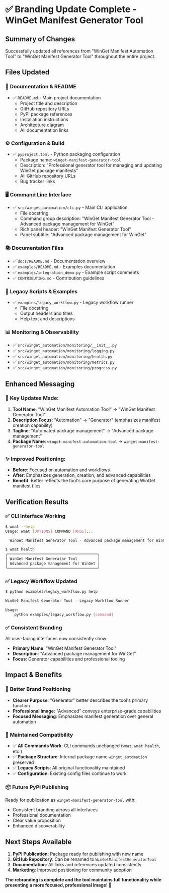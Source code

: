 # ✅ Branding Update Complete - WinGet Manifest Generator Tool

## Summary of Changes

Successfully updated all references from "WinGet Manifest Automation Tool" to "WinGet Manifest Generator Tool" throughout the entire project.

## Files Updated

### 📝 **Documentation & README**
- ✅ `README.md` - Main project documentation
  - Project title and description
  - GitHub repository URLs 
  - PyPI package references
  - Installation instructions
  - Architecture diagram
  - All documentation links

### ⚙️ **Configuration & Build**
- ✅ `pyproject.toml` - Python packaging configuration
  - Package name: `winget-manifest-generator-tool`
  - Description: "Professional generator tool for managing and updating WinGet package manifests"
  - All GitHub repository URLs
  - Bug tracker links

### 🖥️ **Command Line Interface**
- ✅ `src/winget_automation/cli.py` - Main CLI application
  - File docstring
  - Command group description: "WinGet Manifest Generator Tool - Advanced package management for WinGet"
  - Rich panel header: "WinGet Manifest Generator Tool"
  - Panel subtitle: "Advanced package management for WinGet"

### 📚 **Documentation Files**
- ✅ `docs/README.md` - Documentation overview
- ✅ `examples/README.md` - Examples documentation
- ✅ `examples/integration_demo.py` - Example script comments
- ✅ `CONTRIBUTING.md` - Contribution guidelines

### 🔧 **Legacy Scripts & Examples**
- ✅ `examples/legacy_workflow.py` - Legacy workflow runner
  - File docstring
  - Output headers and titles
  - Help text and descriptions

### 📊 **Monitoring & Observability**
- ✅ `src/winget_automation/monitoring/__init__.py`
- ✅ `src/winget_automation/monitoring/logging.py`
- ✅ `src/winget_automation/monitoring/health.py`
- ✅ `src/winget_automation/monitoring/metrics.py`
- ✅ `src/winget_automation/monitoring/progress.py`

## Enhanced Messaging

### 🎯 **Key Updates Made:**
1. **Tool Name**: "WinGet Manifest Automation Tool" → "WinGet Manifest Generator Tool"
2. **Description Focus**: "Automation" → "Generator" (emphasizes manifest creation capability)
3. **Tagline**: "Automated package management" → "Advanced package management"
4. **Package Name**: `winget-manifest-automation-tool` → `winget-manifest-generator-tool`

### ✨ **Improved Positioning:**
- **Before**: Focused on automation and workflows
- **After**: Emphasizes generation, creation, and advanced capabilities
- **Benefit**: Better reflects the tool's core purpose of generating WinGet manifest files

## Verification Results

### ✅ **CLI Interface Working**
```bash
$ wmat --help
Usage: wmat [OPTIONS] COMMAND [ARGS]...

  WinGet Manifest Generator Tool - Advanced package management for WinGet.

$ wmat health
╭────────────────────────────────────────╮
│ WinGet Manifest Generator Tool         │
│ Advanced package management for WinGet │
╰────────────────────────────────────────╯
```

### ✅ **Legacy Workflow Updated**
```bash
$ python examples/legacy_workflow.py help

WinGet Manifest Generator Tool - Legacy Workflow Runner

Usage:
    python examples/legacy_workflow.py [command]
```

### ✅ **Consistent Branding**
All user-facing interfaces now consistently show:
- **Primary Name**: "WinGet Manifest Generator Tool"
- **Description**: "Advanced package management for WinGet"
- **Focus**: Generator capabilities and professional tooling

## Impact & Benefits

### 🎯 **Better Brand Positioning**
- **Clearer Purpose**: "Generator" better describes the tool's primary function
- **Professional Image**: "Advanced" conveys enterprise-grade capabilities
- **Focused Messaging**: Emphasizes manifest generation over general automation

### 🔄 **Maintained Compatibility**
- ✅ **All Commands Work**: CLI commands unchanged (`wmat`, `wmat health`, etc.)
- ✅ **Package Structure**: Internal package name `winget_automation` preserved
- ✅ **Legacy Scripts**: All original functionality maintained
- ✅ **Configuration**: Existing config files continue to work

### 📦 **Future PyPI Publishing**
Ready for publication as `winget-manifest-generator-tool` with:
- Consistent branding across all interfaces
- Professional documentation
- Clear value proposition
- Enhanced discoverability

## Next Steps Available

1. **PyPI Publication**: Package ready for publishing with new name
2. **GitHub Repository**: Can be renamed to `WinGetManifestGeneratorTool`  
3. **Documentation**: All links and references updated consistently
4. **Marketing**: Improved positioning for community adoption

**The rebranding is complete and the tool maintains full functionality while presenting a more focused, professional image! 🎉**
